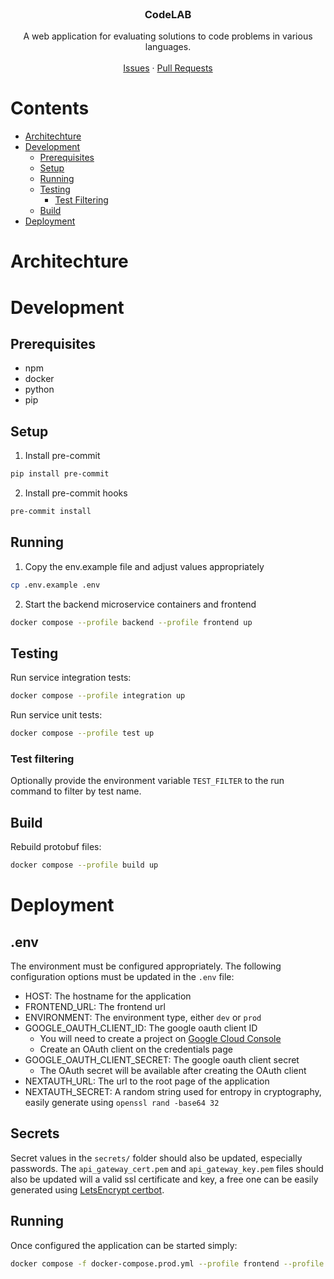 <br />
<p align="center">
  <h3 align="center">CodeLAB</h3>

  <p align="center">
    A web application for evaluating solutions to code problems in various languages.
    <br />
    <br />
    <a href="https://github.com/Obliie/CodeLAB/issues">Issues</a>
    ·
    <a href="https://github.com/Obliie/CodeLAB/pulls">Pull Requests</a>
  </p>
</p>

# Contents

-   [Architechture](#architechture)
-   [Development](#development)
    -   [Prerequisites](#prerequisites)
    -   [Setup](#setup)
    -   [Running](#running)
    -   [Testing](#testing)
        - [Test Filtering](#test-filtering)
    -   [Build](#build)
-   [Deployment](#deployment)

# Architechture

# Development

## Prerequisites

-   npm
-   docker
-   python
-   pip

## Setup

1. Install pre-commit

```sh
pip install pre-commit
```

2. Install pre-commit hooks

```sh
pre-commit install
```

## Running

1. Copy the env.example file and adjust values appropriately

```sh
cp .env.example .env
```

2. Start the backend microservice containers and frontend

```sh
docker compose --profile backend --profile frontend up
```

## Testing

Run service integration tests:

```sh
docker compose --profile integration up
```

Run service unit tests:

```sh
docker compose --profile test up
```

### Test filtering

Optionally provide the environment variable `TEST_FILTER` to the run command to filter by test name.

## Build

Rebuild protobuf files:

```sh
docker compose --profile build up
```

# Deployment

## .env
The environment must be configured appropriately. The following configuration options must be updated in the `.env` file:
* HOST: The hostname for the application
* FRONTEND_URL: The frontend url
* ENVIRONMENT: The environment type, either `dev` or `prod`
* GOOGLE_OAUTH_CLIENT_ID: The google oauth client ID
    - You will need to create a project on [Google Cloud Console][1]
    - Create an OAuth client on the credentials page
* GOOGLE_OAUTH_CLIENT_SECRET: The google oauth client secret
    - The OAuth secret will be available after creating the OAuth client
* NEXTAUTH_URL: The url to the root page of the application
* NEXTAUTH_SECRET: A random string used for entropy in cryptography, easily generate using `openssl rand -base64 32`

## Secrets
Secret values in the `secrets/` folder should also be updated, especially passwords. The `api_gateway_cert.pem` and `api_gateway_key.pem` files should also be updated will a valid ssl certificate and key, a free one can be easily generated using [LetsEncrypt certbot][2].

## Running
Once configured the application can be started simply:
```sh
docker compose -f docker-compose.prod.yml --profile frontend --profile backend up
```

[1]: https://console.cloud.google.com/
[2]: https://letsencrypt.org/getting-started/